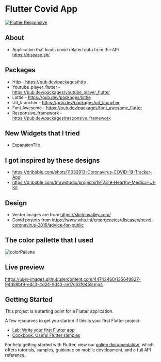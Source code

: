 # Flutter Covid App
[![Flutter Responsive](https://img.shields.io/badge/flutter-responsive-brightgreen.svg?style=flat-square)](https://github.com/Codelessly/ResponsiveFramework)

## About
- Application that loads covid related data from the API https://disease.sh/. 

## Packages
- Http - https://pub.dev/packages/http
- Youtube_player_flutter - https://pub.dev/packages/youtube_player_flutter
- Lottie - https://pub.dev/packages/lottie
- Url_launcher - https://pub.dev/packages/url_launcher
- Font Awesome - https://pub.dev/packages/font_awesome_flutter
- Responsive_framework - https://pub.dev/packages/responsive_framework

## New Widgets that I tried
- ExpansionTile 

 ## I got inspired by these designs
- https://dribbble.com/shots/11033913-Coronavirus-COVID-19-Tracker-App
- https://dribbble.com/tmrwstudio/projects/1912319-Hearthy-Medical-UI-Kit

## Design
- Vector images are from https://sketchvalley.com/
- Covid posters from https://www.who.int/emergencies/diseases/novel-coronavirus-2019/advice-for-public

## The color pallette that I used
![colorPallette](https://user-images.githubusercontent.com/44742460/135619610-db06dddb-6136-44f0-9df5-84721d61035e.PNG)

## Live preview

https://user-images.githubusercontent.com/44742460/135640827-94d88bf9-e4c3-4d24-9d43-ae17c63f6459.mp4



## Getting Started

This project is a starting point for a Flutter application.

A few resources to get you started if this is your first Flutter project:

- [Lab: Write your first Flutter app](https://flutter.dev/docs/get-started/codelab)
- [Cookbook: Useful Flutter samples](https://flutter.dev/docs/cookbook)

For help getting started with Flutter, view our
[online documentation](https://flutter.dev/docs), which offers tutorials,
samples, guidance on mobile development, and a full API reference.
